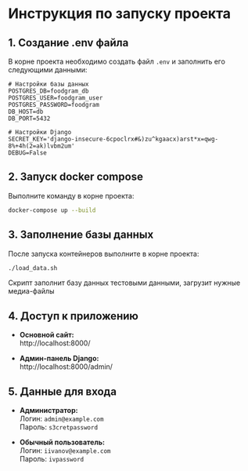 # Инструкция по запуску проекта

## 1. Создание .env файла

В корне проекта необходимо создать файл `.env` и заполнить его следующими данными:

```env
# Настройки базы данных
POSTGRES_DB=foodgram_db
POSTGRES_USER=foodgram_user
POSTGRES_PASSWORD=foodgram
DB_HOST=db
DB_PORT=5432

# Настройки Django
SECRET_KEY='django-insecure-6cpoclrx#&)zu^kgaacx)arst*x=qwg-8%+4h(2=ak)lvbm2um'
DEBUG=False
```

## 2. Запуск docker compose

Выполните команду в корне проекта:
```bash
docker-compose up --build
```

## 3. Заполнение базы данных

После запуска контейнеров выполните в корне проекта:
```bash
./load_data.sh
```
Скрипт заполнит базу данных тестовыми данными, загрузит нужные медиа-файлы

## 4. Доступ к приложению

- **Основной сайт:**  
  http://localhost:8000/

- **Админ-панель Django:**  
  http://localhost:8000/admin/

## 5. Данные для входа

- **Администратор:**  
  Логин: `admin@example.com`  
  Пароль: `s3cretpassword`

- **Обычный пользователь:**  
  Логин: `iivanov@example.com`  
  Пароль: `ivpassword`
